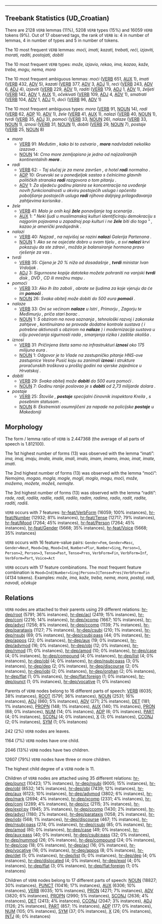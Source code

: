 

--------------------------------------------------------------------------------

## Treebank Statistics (UD_Croatian)

There are 2128 `VERB` lemmas (11%), 5208 `VERB` types (15%) and 16059 `VERB` tokens (9%).
Out of 17 observed tags, the rank of `VERB` is: 4 in number of lemmas, 4 in number of types and 5 in number of tokens.

The 10 most frequent `VERB` lemmas: <em>moći, imati, kazati, trebati, reći, izjaviti, morati, raditi, postojati, dobiti</em>

The 10 most frequent `VERB` types:  <em>može, izjavio, rekao, ima, kazao, kaže, treba, mogu, nema, mora</em>

The 10 most frequent ambiguous lemmas: <em>moći</em> ([VERB]() 651, [AUX]() 1), <em>imati</em> ([VERB]() 432, [ADV]() 5), <em>kazati</em> ([VERB]() 377, [ADV]() 3, [ADJ]() 1), <em>reći</em> ([VERB]() 243, [ADV]() 6, [ADJ]() 4), <em>izjaviti</em> ([VERB]() 229, [ADV]() 1), <em>raditi</em> ([VERB]() 179, [ADJ]() 1, [ADV]() 1), <em>željeti</em> ([VERB]() 142, [ADV]() 1, [AUX]() 1), <em>očekivati</em> ([VERB]() 109, [ADJ]() 4, [ADV]() 1), <em>smatrati</em> ([VERB]() 104, [ADV]() 1, [ADJ]() 1), <em>doći</em> ([VERB]() 96, [ADV]() 1)

The 10 most frequent ambiguous types:  <em>mora</em> ([VERB]() 91, [NOUN]() 14), <em>radi</em> ([VERB]() 62, [ADP]() 10, [ADV]() 1), <em>žele</em> ([VERB]() 41, [AUX]() 1), <em>nalazi</em> ([VERB]() 40, [NOUN]() 1), <em>tvrdi</em> ([VERB]() 35, [ADJ]() 3), <em>pomoći</em> ([VERB]() 33, [NOUN]() 26), <em>nalaze</em> ([VERB]() 33, [NOUN]() 1), <em>iznosi</em> ([VERB]() 31, [NOUN]() 1), <em>dobiti</em> ([VERB]() 29, [NOUN]() 7), <em>postaje</em> ([VERB]() 25, [NOUN]() 8)


* <em>mora</em>
  * [VERB]() 91: <em>Međutim , kako bi to ostvario , <b>mora</b> nadvladati nekoliko izazova .</em>
  * [NOUN]() 14: <em>Crno more zemljopisno je jedno od najizoliranijih kontinentalnih <b>mora</b> .</em>
* <em>radi</em>
  * [VERB]() 62: <em>- Taj slučaj je za mene završen , a hotel <b>radi</b> normalno .</em>
  * [ADP]() 10: <em>Gruevski se u ponedjeljak sastao s čelnicima glavnih političkih stranaka <b>radi</b> razgovora o tom pitanju .</em>
  * [ADV]() 1: <em>Za sljedeću godinu planira se koncentracija na uvođenje novih funkcionalnosti u okviru postojećih usluga i općenito poboljšanje postojećih usluga <b>radi</b> njihova daljnjeg prilagođavanja zahtjevima korisnika .</em>
* <em>žele</em>
  * [VERB]() 41: <em>Malo je onih koji <b>žele</b> ponavljanje tog scenarija .</em>
  * [AUX]() 1: <em>" Neki ljudi u muslimanskoj kulturi identificiraju demokraciju s najgorim pojavama u zapadnoj pop kulturi i ne <b>žele</b> biti dio toga " , kazao je američki predsjednik .</em>
* <em>nalazi</em>
  * [VERB]() 40: <em>Najzad , na najvišoj se razini <b>nalazi</b> Galerija Partenona .</em>
  * [NOUN]() 1: <em>Ako se ne osjećate dobro u svom tijelu , a svi <b>nalazi</b> krvi pokazuju da ste zdravi , možda je balansiranje hormona pravo rješenje za vas .</em>
* <em>tvrdi</em>
  * [VERB]() 35: <em>Cijena je 20 % niža od dosadašnje , <b>tvrdi</b> ministar Ivan Vrdoljak .</em>
  * [ADJ]() 3: <em>Sigurnosne kopije datoteka možete pohraniti na vanjski <b>tvrdi</b> disk , DVD , CD ili mrežnu mapu .</em>
* <em>pomoći</em>
  * [VERB]() 33: <em>Ako ih što zaboli , obrate se ljudima za koje vjeruju da će im <b>pomoći</b> .</em>
  * [NOUN]() 26: <em>Svaka obitelj može dobiti do 500 eura <b>pomoći</b> .</em>
* <em>nalaze</em>
  * [VERB]() 33: <em>Oni se većinom <b>nalaze</b> u Istri , Primorju , Zagorju te Međimurju , priča stari borac .</em>
  * [NOUN]() 1: <em>S obzirom na nova saznanja , tehnološki razvoj i zakonske zahtjeve , kontinuirano se provode dodatne kontrole sustava ( i potrebne aktivnosti s obzirom na <b>nalaze</b> ) i modernizacija sustava u cilju povećanja sigurnosti rada , smanjenja rizika i zaštite okoliša .</em>
* <em>iznosi</em>
  * [VERB]() 31: <em>Pričinjena šteta samo na infrastrukturi <b>iznosi</b> oko 175 milijuna eura .</em>
  * [NOUN]() 1: <em>Odgovor je to Vlade na zastupničko pitanje HNS-ove zastupnice Vesne Pusić koju su zanimali <b>iznosi</b> i strukture proračunskih troškova u prošloj godini na vjerske zajednice u Hrvatskoj .</em>
* <em>dobiti</em>
  * [VERB]() 29: <em>Svaka obitelj može <b>dobiti</b> do 500 eura pomoći .</em>
  * [NOUN]() 7: <em>Godinu ranije poslovao je s <b>dobiti</b> od 2,73 milijarde dolara .</em>
* <em>postaje</em>
  * [VERB]() 25: <em>Štoviše , <b>postaje</b> specijalni činovnik inspektora Kreila , s posebnim statusom .</em>
  * [NOUN]() 8: <em>Ekstremisti osumnjičeni za napade na policijske <b>postaje</b> u Makedoniji</em>

## Morphology

The form / lemma ratio of `VERB` is 2.447368 (the average of all parts of speech is 1.812100).

The 1st highest number of forms (13) was observed with the lemma “imati”: <em>ima, imaj, imaju, imala, imale, imali, imalo, imam, imamo, imao, imat, imate, imati</em>.

The 2nd highest number of forms (13) was observed with the lemma “moći”: <em>Nemojmo, mogao, mogla, mogle, mogli, moglo, mogu, moći, može, možemo, možete, možeš, nemojte</em>.

The 3rd highest number of forms (13) was observed with the lemma “raditi”: <em>rade, radi, radila, radile, radili, radilo, radim, radimo, radio, radit, radite, raditi, radiš</em>.

`VERB` occurs with 7 features: [hr-feat/VerbForm]() (16059; 100% instances), [hr-feat/Number]() (12932; 81% instances), [hr-feat/Tense]() (12717; 79% instances), [hr-feat/Mood]() (7264; 45% instances), [hr-feat/Person]() (7264; 45% instances), [hr-feat/Gender]() (5668; 35% instances), [hr-feat/Voice]() (5668; 35% instances)

`VERB` occurs with 16 feature-value pairs: `Gender=Fem`, `Gender=Masc`, `Gender=Neut`, `Mood=Imp`, `Mood=Ind`, `Number=Plur`, `Number=Sing`, `Person=1`, `Person=2`, `Person=3`, `Tense=Past`, `Tense=Pres`, `VerbForm=Fin`, `VerbForm=Inf`, `VerbForm=Part`, `Voice=Act`

`VERB` occurs with 17 feature combinations.
The most frequent feature combination is `Mood=Ind|Number=Sing|Person=3|Tense=Pres|VerbForm=Fin` (4134 tokens).
Examples: <em>može, ima, kaže, treba, nema, mora, postoji, radi, navodi, očekuje</em>


## Relations

`VERB` nodes are attached to their parents using 29 different relations: [hr-dep/root]() (5791; 36% instances), [hr-dep/acl]() (2419; 15% instances), [hr-dep/conj]() (2216; 14% instances), [hr-dep/xcomp]() (1667; 10% instances), [hr-dep/advcl]() (1256; 8% instances), [hr-dep/ccomp]() (1139; 7% instances), [hr-dep/parataxis]() (1127; 7% instances), [hr-dep/csubj]() (210; 1% instances), [hr-dep/nsubj]() (69; 0% instances), [hr-dep/csubj:pass]() (44; 0% instances), [hr-dep/appos]() (22; 0% instances), [hr-dep/aux]() (19; 0% instances), [hr-dep/advmod]() (16; 0% instances), [hr-dep/obj]() (12; 0% instances), [hr-dep/nmod]() (11; 0% instances), [hr-dep/amod]() (10; 0% instances), [hr-dep/case]() (4; 0% instances), [hr-dep/compound]() (4; 0% instances), [hr-dep/list]() (4; 0% instances), [hr-dep/obl]() (4; 0% instances), [hr-dep/nsubj:pass]() (3; 0% instances), [hr-dep/dep]() (2; 0% instances), [hr-dep/discourse]() (2; 0% instances), [hr-dep/iobj]() (2; 0% instances), [hr-dep/orphan]() (2; 0% instances), [hr-dep/flat]() (1; 0% instances), [hr-dep/flat:foreign]() (1; 0% instances), [hr-dep/punct]() (1; 0% instances), [hr-dep/vocative]() (1; 0% instances)

Parents of `VERB` nodes belong to 16 different parts of speech: [VERB]() (6035; 38% instances), [ROOT]() (5791; 36% instances), [NOUN]() (2531; 16% instances), [ADJ]() (860; 5% instances), [ADV]() (271; 2% instances), [DET]() (181; 1% instances), [PROPN]() (148; 1% instances), [AUX]() (140; 1% instances), [PRON]() (68; 0% instances), [NUM]() (14; 0% instances), [ADP]() (6; 0% instances), [PART]() (4; 0% instances), [SCONJ]() (4; 0% instances), [X]() (3; 0% instances), [CCONJ]() (2; 0% instances), [SYM]() (1; 0% instances)

242 (2%) `VERB` nodes are leaves.

1164 (7%) `VERB` nodes have one child.

2046 (13%) `VERB` nodes have two children.

12607 (79%) `VERB` nodes have three or more children.

The highest child degree of a `VERB` node is 11.

Children of `VERB` nodes are attached using 35 different relations: [hr-dep/punct]() (10423; 17% instances), [hr-dep/nsubj]() (9005; 15% instances), [hr-dep/obl]() (8532; 14% instances), [hr-dep/obj]() (7439; 12% instances), [hr-dep/aux]() (6123; 10% instances), [hr-dep/advmod]() (3802; 6% instances), [hr-dep/mark]() (2694; 4% instances), [hr-dep/xcomp]() (2331; 4% instances), [hr-dep/conj]() (2289; 4% instances), [hr-dep/cc]() (2115; 3% instances), [hr-dep/expl:pv]() (1945; 3% instances), [hr-dep/ccomp]() (1430; 2% instances), [hr-dep/advcl]() (1180; 2% instances), [hr-dep/parataxis]() (1058; 2% instances), [hr-dep/iobj]() (568; 1% instances), [hr-dep/discourse]() (467; 1% instances), [hr-dep/nsubj:pass]() (274; 0% instances), [hr-dep/csubj]() (85; 0% instances), [hr-dep/amod]() (80; 0% instances), [hr-dep/case]() (49; 0% instances), [hr-dep/aux:pass]() (40; 0% instances), [hr-dep/csubj:pass]() (32; 0% instances), [hr-dep/nummod]() (26; 0% instances), [hr-dep/compound]() (24; 0% instances), [hr-dep/cop]() (18; 0% instances), [hr-dep/acl]() (16; 0% instances), [hr-dep/vocative]() (16; 0% instances), [hr-dep/appos]() (8; 0% instances), [hr-dep/det]() (5; 0% instances), [hr-dep/list]() (5; 0% instances), [hr-dep/dep]() (4; 0% instances), [hr-dep/dislocated]() (4; 0% instances), [hr-dep/expl]() (4; 0% instances), [hr-dep/flat]() (3; 0% instances), [hr-dep/flat:foreign]() (1; 0% instances)

Children of `VERB` nodes belong to 17 different parts of speech: [NOUN]() (18827; 30% instances), [PUNCT]() (10416; 17% instances), [AUX]() (6306; 10% instances), [VERB]() (6035; 10% instances), [PRON]() (4271; 7% instances), [ADV]() (3820; 6% instances), [PROPN]() (2990; 5% instances), [SCONJ]() (2636; 4% instances), [DET]() (2413; 4% instances), [CCONJ]() (2047; 3% instances), [ADJ]() (1126; 2% instances), [PART]() (857; 1% instances), [ADP]() (177; 0% instances), [NUM]() (105; 0% instances), [SYM]() (37; 0% instances), [X]() (26; 0% instances), [INTJ]() (6; 0% instances)

